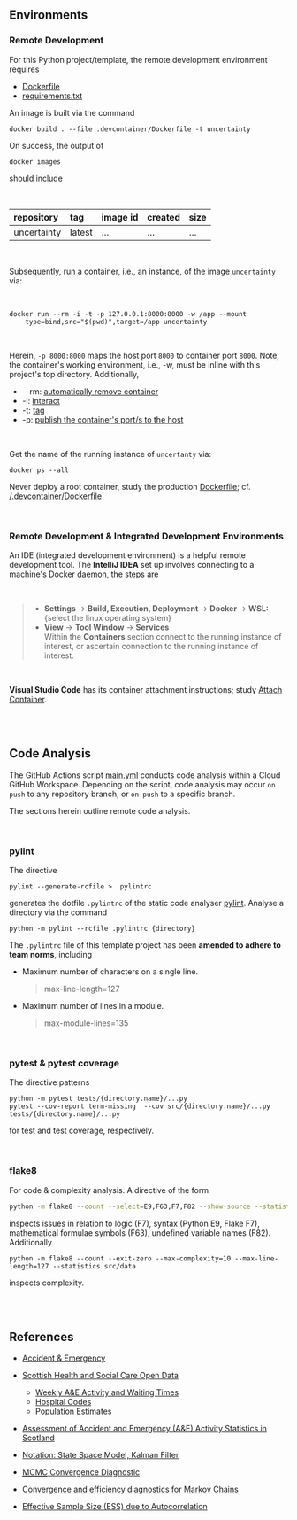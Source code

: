 <br>

## Environments

### Remote Development

For this Python project/template, the remote development environment requires

* [Dockerfile](.devcontainer/Dockerfile)
* [requirements.txt](.devcontainer/requirements.txt)

An image is built via the command

```shell
docker build . --file .devcontainer/Dockerfile -t uncertainty
```

On success, the output of

```shell
docker images
```

should include

<br>

| repository   | tag    | image id | created  | size     |
|:-------------|:-------|:---------|:---------|:---------|
| uncertainty  | latest | $\ldots$ | $\ldots$ | $\ldots$ |


<br>

Subsequently, run a container, i.e., an instance, of the image `uncertainty` via:

<br>

```shell
docker run --rm -i -t -p 127.0.0.1:8000:8000 -w /app --mount
    type=bind,src="$(pwd)",target=/app uncertainty
```


<br>

Herein, `-p 8000:8000` maps the host port `8000` to container port `8000`.  Note, the container's working environment,
i.e., -w, must be inline with this project's top directory.  Additionally,

* --rm: [automatically remove container](https://docs.docker.com/engine/reference/commandline/run/#:~:text=a%20container%20exits-,%2D%2Drm,-Automatically%20remove%20the)
* -i: [interact](https://docs.docker.com/engine/reference/commandline/run/#:~:text=and%20reaps%20processes-,%2D%2Dinteractive,-%2C%20%2Di)
* -t: [tag](https://docs.docker.com/get-started/02_our_app/#:~:text=Finally%2C%20the-,%2Dt,-flag%20tags%20your)
* -p: [publish the container's port/s to the host](https://docs.docker.com/engine/reference/commandline/run/#:~:text=%2D%2Dpublish%20%2C-,%2Dp,-Publish%20a%20container%E2%80%99s)

<br>

Get the name of the running instance of ``uncertanty`` via:

```shell
docker ps --all
```

Never deploy a root container, study the production [Dockerfile](Dockerfile); cf. [/.devcontainer/Dockerfile](.devcontainer/Dockerfile)

<br>

### Remote Development & Integrated Development Environments

An IDE (integrated development environment) is a helpful remote development tool.  The **IntelliJ
IDEA** set up involves connecting to a machine's Docker [daemon](https://www.jetbrains.com/help/idea/docker.html#connect_to_docker), the steps are

<br>

> * **Settings** $\rightarrow$ **Build, Execution, Deployment** $\rightarrow$ **Docker** $\rightarrow$ **WSL:** {select the linux operating system}
> * **View** $\rightarrow$ **Tool Window** $\rightarrow$ **Services** <br>Within the **Containers** section connect to the running instance of interest, or ascertain connection to the running instance of interest.

<br>

**Visual Studio Code** has its container attachment instructions; study [Attach Container](https://code.visualstudio.com/docs/devcontainers/attach-container).


<br>
<br>

## Code Analysis

The GitHub Actions script [main.yml](.github/workflows/main.yml) conducts code analysis within a Cloud GitHub Workspace.  Depending on the script, code analysis may occur `on push` to any repository branch, or `on push` to a specific branch.

The sections herein outline remote code analysis.

<br>

### pylint

The directive

```shell
pylint --generate-rcfile > .pylintrc
```

generates the dotfile `.pylintrc` of the static code analyser [pylint](https://pylint.pycqa.org/en/latest/user_guide/checkers/features.html).  Analyse a directory via the command

```shell
python -m pylint --rcfile .pylintrc {directory}
```

The `.pylintrc` file of this template project has been **amended to adhere to team norms**, including

* Maximum number of characters on a single line.
  > max-line-length=127

* Maximum number of lines in a module.
  > max-module-lines=135


<br>


### pytest & pytest coverage

The directive patterns

```shell
python -m pytest tests/{directory.name}/...py
pytest --cov-report term-missing  --cov src/{directory.name}/...py tests/{directory.name}/...py
```

for test and test coverage, respectively.


<br>


### flake8

For code & complexity analysis.  A directive of the form

```bash
python -m flake8 --count --select=E9,F63,F7,F82 --show-source --statistics src/data
```

inspects issues in relation to logic (F7), syntax (Python E9, Flake F7), mathematical formulae symbols (F63), undefined variable names (F82).  Additionally

```shell
python -m flake8 --count --exit-zero --max-complexity=10 --max-line-length=127 --statistics src/data
```

inspects complexity.

<br>
<br>

## References

* [Accident & Emergency](https://publichealthscotland.scot/our-areas-of-work/acute-and-emergency-services/urgent-and-unscheduled-care/accident-and-emergency/overview/#section-1)
* [Scottish Health and Social Care Open Data](https://www.opendata.nhs.scot/dataset)
  * [Weekly A&E Activity and Waiting Times](https://www.opendata.nhs.scot/dataset/weekly-accident-and-emergency-activity-and-waiting-times)
  * [Hospital Codes](https://www.opendata.nhs.scot/dataset/hospital-codes)
  * [Population Estimates](https://www.opendata.nhs.scot/dataset/population-estimates)
* [Assessment of Accident and Emergency (A&E) Activity Statistics in Scotland](https://osr.statisticsauthority.gov.uk/publication/assessment-of-accident-and-emergency-ae-activity-statistics-in-scotland/)

* [Notation: State Space Model, Kalman Filter](https://dismalpy.github.io/user/ssm/2-state_space_models.html)
* [<abbr title="Markov Chain Monte Carlo">MCMC</abbr> Convergence Diagnostic](https://search.r-project.org/CRAN/refmans/LaplacesDemon/html/Gelman.Diagnostic.html)
* [Convergence and efficiency diagnostics for Markov Chains](https://mc-stan.org/rstan/reference/Rhat.html)
* [Effective Sample Size (ESS) due to Autocorrelation](https://search.r-project.org/CRAN/refmans/LaplacesDemon/html/ESS.html)

<br>
<br>

<br>
<br>

<br>
<br>

<br>
<br>
